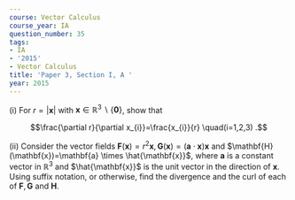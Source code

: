 ```yaml
---
course: Vector Calculus
course_year: IA
question_number: 35
tags:
- IA
- '2015'
- Vector Calculus
title: 'Paper 3, Section I, A '
year: 2015
---
```




(i) For $r=|\mathbf{x}|$ with $\mathbf{x} \in \mathbb{R}^{3} \backslash\{\mathbf{0}\}$, show that

$$\frac{\partial r}{\partial x_{i}}=\frac{x_{i}}{r} \quad(i=1,2,3) .$$

(ii) Consider the vector fields $\mathbf{F}(\mathbf{x})=r^{2} \mathbf{x}, \mathbf{G}(\mathbf{x})=(\mathbf{a} \cdot \mathbf{x}) \mathbf{x}$ and $\mathbf{H}(\mathbf{x})=\mathbf{a} \times \hat{\mathbf{x}}$, where $\mathbf{a}$ is a constant vector in $\mathbb{R}^{3}$ and $\hat{\mathbf{x}}$ is the unit vector in the direction of $\mathbf{x}$. Using suffix notation, or otherwise, find the divergence and the curl of each of $\mathbf{F}, \mathbf{G}$ and $\mathbf{H}$.